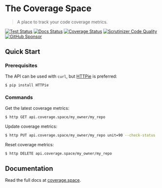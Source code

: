 # The Coverage Space

> A place to track your code coverage metrics.



[![Test Status](https://img.shields.io/circleci/project/github/jacebrowning/coverage-space/main.svg?label=tests)](https://circleci.com/gh/jacebrowning/coverage-space)
[![Docs Status](https://img.shields.io/travis/jacebrowning/coverage-space/main?label=docs)](https://travis-ci.org/github/jacebrowning/coverage-space)
[![Coverage Status](http://img.shields.io/coveralls/jacebrowning/coverage-space/main.svg)](https://coveralls.io/r/jacebrowning/coverage-space)
[![Scrutinizer Code Quality](http://img.shields.io/scrutinizer/g/jacebrowning/coverage-space.svg)](https://scrutinizer-ci.com/g/jacebrowning/coverage-space/?branch=main)
[![GitHub Sponsor](https://img.shields.io/badge/server%20costs-%247%2Fmonth-red)](https://github.com/sponsors/jacebrowning)

## Quick Start

### Prerequisites

The API can be used with `curl`, but [HTTPie](https://github.com/jkbrzt/httpie) is preferred:

```sh
$ pip install HTTPie
```

### Commands

Get the latest coverage metrics:

```sh
$ http GET api.coverage.space/my_owner/my_repo
```

Update coverage metrics:

```sh
$ http PUT api.coverage.space/my_owner/my_repo unit=90 --check-status
```

Reset coverage metrics:

```sh
$ http DELETE api.coverage.space/my_owner/my_repo
```

## Documentation

Read the full docs at [coverage.space](https://coverage.space).
